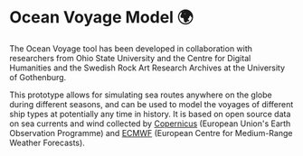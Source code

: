 # Ocean Voyage Model 🌍

The Ocean Voyage tool has been developed in collaboration with researchers from Ohio State University and the Centre for Digital Humanities and the Swedish Rock Art Research Archives at the University of Gothenburg.

This prototype allows for simulating sea routes anywhere on the globe during different seasons, and can be used to model the voyages of different ship types at potentially any time in history. It is based on open source data on sea currents and wind collected by [Copernicus](https://www.copernicus.eu/en) (European Union's Earth Observation Programme) and [ECMWF](https://www.ecmwf.int/) (European Centre for Medium-Range Weather Forecasts).